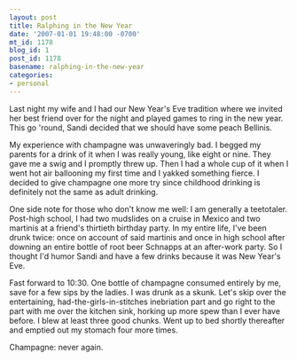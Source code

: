 ```yaml
---
layout: post
title: Ralphing in the New Year
date: '2007-01-01 19:48:00 -0700'
mt_id: 1178
blog_id: 1
post_id: 1178
basename: ralphing-in-the-new-year
categories:
- personal
---
```

<p>
Last night my wife and I had our New Year's Eve tradition where we invited her best friend over for the night and played games to ring in the new year. This go 'round, Sandi decided that we should have some peach Bellinis.
</p>
<p>
My experience with champagne was unwaveringly bad. I begged my parents for a drink of it when I was really young, like eight or nine. They gave me a swig and I promptly threw up. Then I had a whole cup of it when I went hot air ballooning my first time and I yakked something fierce. I decided to give champagne one more try since childhood drinking is definitely not the same as adult drinking.
</p>
<p>
One side note for those who don't know me well: I am generally a teetotaler. Post-high school, I had two mudslides on a cruise in Mexico and two martinis at a friend's thirtieth birthday party. In my entire life, I've been drunk twice: once on account of said martinis and once in high school after downing an entire bottle of root beer Schnapps at an after-work party. So I thought I'd humor Sandi and have a few drinks because it was New Year's Eve.
</p>
<p>
Fast forward to 10:30. One bottle of champagne consumed entirely by me, save for a few sips by the ladies. I was drunk as a skunk. Let's skip over the entertaining, had-the-girls-in-stitches inebriation part and go right to the part with me over the kitchen sink, horking up more spew than I ever have before. I blew at least three good chunks. Went up to bed shortly thereafter and emptied out my stomach four more times.
</p>
<p>
Champagne: never again.
</p>
